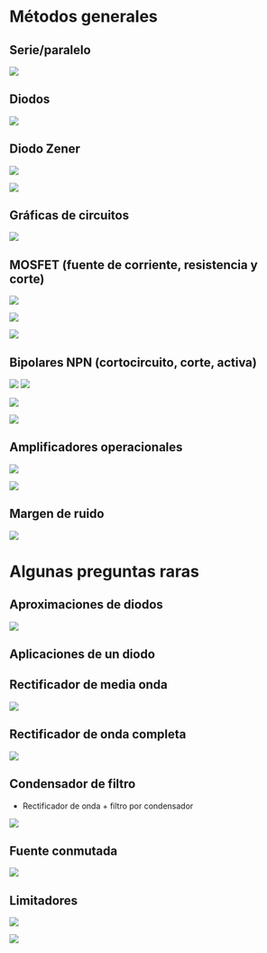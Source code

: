 # Métodos generales
## Serie/paralelo
![](IMG_3354.jpeg)

## Diodos
![](IMG_3355.jpeg)

## Diodo Zener
![](IMG_3356.jpeg)

![](IMG_3358.jpeg)

## Gráficas de circuitos
![](IMG_3359.jpeg)

## MOSFET (fuente de corriente, resistencia y corte)
![](IMG_3360.jpeg)

![](IMG_3361.jpeg)

![](IMG_3362.jpeg)

## Bipolares NPN (cortocircuito, corte, activa)
![](IMG_3365.jpeg)
![](IMG_3366.jpeg)

![](IMG_3363.jpeg)

![](IMG_3364.jpeg)

## Amplificadores operacionales
![](IMG_3367.jpeg)

![](IMG_3368.jpeg)

## Margen de ruido
![](IMG_3369.jpeg)

# Algunas preguntas raras

## Aproximaciones de diodos

![](Pasted%20image%2020231108112837.png)

## Aplicaciones de un diodo
## Rectificador de media onda

![](Pasted%20image%2020231108113017.png)

## Rectificador de onda completa

![](Pasted%20image%2020231108113054.png)

## Condensador de filtro

- Rectificador de onda + filtro por condensador

![](Pasted%20image%2020231108113128.png)

## Fuente conmutada

![](Pasted%20image%2020231108113241.png)

## Limitadores

![](Pasted%20image%2020231108113447.png)

![](Pasted%20image%2020231108113508.png)

